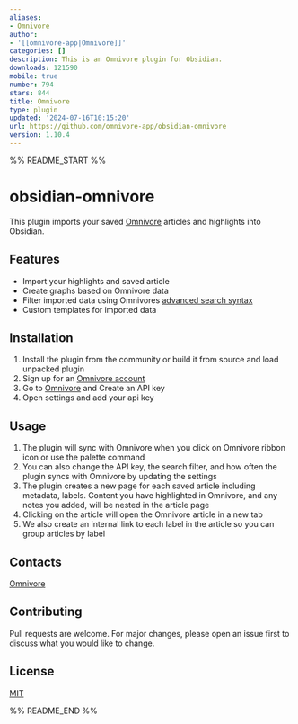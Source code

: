 ```yaml
---
aliases:
- Omnivore
author:
- '[[omnivore-app|Omnivore]]'
categories: []
description: This is an Omnivore plugin for Obsidian.
downloads: 121590
mobile: true
number: 794
stars: 844
title: Omnivore
type: plugin
updated: '2024-07-16T10:15:20'
url: https://github.com/omnivore-app/obsidian-omnivore
version: 1.10.4
---
```


%% README_START %%

# obsidian-omnivore

This plugin imports your saved [Omnivore](https://omnivore.app/) articles and highlights into Obsidian.

## Features

* Import your highlights and saved article
* Create graphs based on Omnivore data
* Filter imported data using Omnivores [advanced search syntax](https://docs.omnivore.app/using/search.html)
* Custom templates for imported data

## Installation

1. Install the plugin from the community or build it from source and load unpacked plugin
2. Sign up for an [Omnivore account](https://omnivore.app)
3. Go to [Omnivore](https://omnivore.app/settings/api) and Create an API key
4. Open settings and add your api key

## Usage

1. The plugin will sync with Omnivore when you click on Omnivore ribbon icon or use the palette command
2. You can also change the API key, the search filter, and how often the plugin syncs with Omnivore by updating the settings
3. The plugin creates a new page for each saved article including metadata, labels. Content you have highlighted in Omnivore, and any notes you added, will be nested in the article page
4. Clicking on the article will open the Omnivore article in a new tab
5. We also create an internal link to each label in the article so you can group articles by label

## Contacts

[Omnivore](https://github.com/omnivore-app)

## Contributing

Pull requests are welcome. For major changes, please open an issue first to discuss what you would like to change.

## License

[MIT](https://choosealicense.com/licenses/mit/)


%% README_END %%